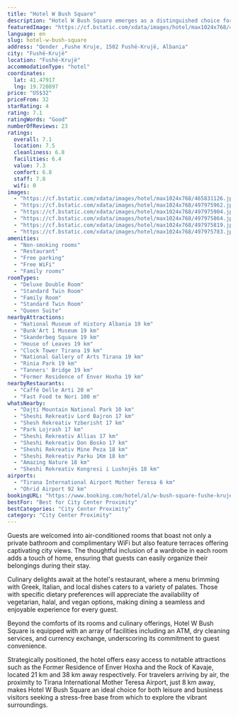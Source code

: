 ```yaml
---
title: "Hotel W Bush Square"
description: "Hotel W Bush Square emerges as a distinguished choice for travelers seeking comfort and convenience in Fushë-Krujë."
featuredImage: "https://cf.bstatic.com/xdata/images/hotel/max1024x768/465831126.jpg?k=4994d67fbd1ff51e465aced1dbffda6a7083e828102b7f10ce085a228be6f572&o=&hp=1"
language: en
slug: hotel-w-bush-square
address: "Qender ,Fushe Kruje, 1502 Fushë-Krujë, Albania"
city: "Fushë-Krujë"
location: "Fushë-Krujë"
accommodationType: "hotel"
coordinates:
  lat: 41.47917
  lng: 19.720897
price: "US$32"
priceFrom: 32
starRating: 4
rating: 7.1
ratingWords: "Good"
numberOfReviews: 23
ratings:
  overall: 7.1
  location: 7.5
  cleanliness: 6.8
  facilities: 6.4
  value: 7.3
  comfort: 6.8
  staff: 7.8
  wifi: 0
images:
  - "https://cf.bstatic.com/xdata/images/hotel/max1024x768/465831126.jpg?k=4994d67fbd1ff51e465aced1dbffda6a7083e828102b7f10ce085a228be6f572&o=&hp=1"
  - "https://cf.bstatic.com/xdata/images/hotel/max1024x768/497975962.jpg?k=042f92802a1f6be471bde359c945155633b21f365c478992885f929dcecdac34&o=&hp=1"
  - "https://cf.bstatic.com/xdata/images/hotel/max1024x768/497975904.jpg?k=c7237c2a3b0b7a3cb170a5a5fce873b4ff13af7f18164cc32e9f525272b85eae&o=&hp=1"
  - "https://cf.bstatic.com/xdata/images/hotel/max1024x768/497975864.jpg?k=b55e3cf4897b12a0a731d81941cb327d8ddf509091a5cae0c33671b35b2ba2e9&o=&hp=1"
  - "https://cf.bstatic.com/xdata/images/hotel/max1024x768/497975819.jpg?k=430c2e1e3745706b8106d5235b35daed24575efc29b96f6941ba83560515bb8c&o=&hp=1"
  - "https://cf.bstatic.com/xdata/images/hotel/max1024x768/497975783.jpg?k=95d97979bf2521d7bdd4cd5005b37f7ab0a3256aef0bb5668c8c434b724c4bc7&o=&hp=1"
amenities:
  - "Non-smoking rooms"
  - "Restaurant"
  - "Free parking"
  - "Free WiFi"
  - "Family rooms"
roomTypes:
  - "Deluxe Double Room"
  - "Standard Twin Room"
  - "Family Room"
  - "Standard Twin Room"
  - "Queen Suite"
nearbyAttractions:
  - "National Museum of History Albania 19 km"
  - "Bunk'Art 1 Museum 19 km"
  - "Skanderbeg Square 19 km"
  - "House of Leaves 19 km"
  - "Clock Tower Tirana 19 km"
  - "National Gallery of Arts Tirana 19 km"
  - "Rinia Park 19 km"
  - "Tanners' Bridge 19 km"
  - "Former Residence of Enver Hoxha 19 km"
nearbyRestaurants:
  - "Caffé Delle Arti 20 m"
  - "Fast Food te Nori 100 m"
whatsNearby:
  - "Dajti Mountain National Park 10 km"
  - "Sheshi Rekreativ Lord Bajron 17 km"
  - "Shesh Rekreativ Yzberisht 17 km"
  - "Park Lojrash 17 km"
  - "Sheshi Rekreativ Allias 17 km"
  - "Sheshi Rekreativ Don Bosko 17 km"
  - "Sheshi Rekreativ Mine Peza 18 km"
  - "Sheshi Rekreativ Parku 1Km 18 km"
  - "Amazing Nature 18 km"
  - "Sheshi Rekreativ Kongresi i Lushnjës 18 km"
airports:
  - "Tirana International Airport Mother Teresa 6 km"
  - "Ohrid Airport 92 km"
bookingURL: "https://www.booking.com/hotel/al/w-bush-square-fushe-kruje2.en-gb.html?aid=8035640"
bestFor: "Best for City Center Proximity"
bestCategories: "City Center Proximity"
category: "City Center Proximity"
---
```


Guests are welcomed into air-conditioned rooms that boast not only a private bathroom and complimentary WiFi but also feature terraces offering captivating city views. The thoughtful inclusion of a wardrobe in each room adds a touch of home, ensuring that guests can easily organize their belongings during their stay.

Culinary delights await at the hotel's restaurant, where a menu brimming with Greek, Italian, and local dishes caters to a variety of palates. Those with specific dietary preferences will appreciate the availability of vegetarian, halal, and vegan options, making dining a seamless and enjoyable experience for every guest.

Beyond the comforts of its rooms and culinary offerings, Hotel W Bush Square is equipped with an array of facilities including an ATM, dry cleaning services, and currency exchange, underscoring its commitment to guest convenience. 

Strategically positioned, the hotel offers easy access to notable attractions such as the Former Residence of Enver Hoxha and the Rock of Kavaje, located 21 km and 38 km away respectively. For travelers arriving by air, the proximity to Tirana International Mother Teresa Airport, just 8 km away, makes Hotel W Bush Square an ideal choice for both leisure and business visitors seeking a stress-free base from which to explore the vibrant surroundings.